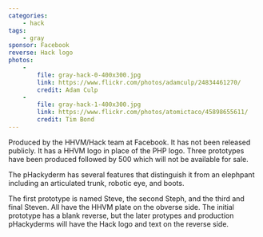 ```yaml
---
categories:
    - hack
tags:
    - gray
sponsor: Facebook
reverse: Hack logo
photos:
    -
        file: gray-hack-0-400x300.jpg
        link: https://www.flickr.com/photos/adamculp/24834461270/
        credit: Adam Culp
    -
        file: gray-hack-1-400x300.jpg
        link: https://www.flickr.com/photos/atomictaco/45898655611/
        credit: Tim Bond
---
```

Produced by the HHVM/Hack team at Facebook. It has not been released
publicly. It has a HHVM logo in place of the PHP logo. Three prototypes have
been produced followed by 500 which will not be available for sale.

The pHackyderm has several features that distinguish it from an elephpant including
an articulated trunk, robotic eye, and boots.

The first prototype is named Steve, the second Steph, and the third and final
Steven. All have the HHVM plate on the obverse side. The initial prototype has a
blank reverse, but the later protypes and production pHackyderms will have the
Hack logo and text on the reverse side.
